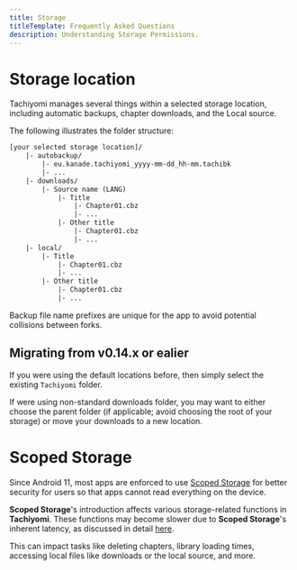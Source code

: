 ```yaml
---
title: Storage
titleTemplate: Frequently Asked Questions
description: Understanding Storage Permissions.
---
```


# Storage location

Tachiyomi manages several things within a selected storage location, including automatic backups, chapter downloads, and the Local source.

The following illustrates the folder structure:

```txt
[your selected storage location]/
    |- autobackup/
        |- eu.kanade.tachiyomi_yyyy-mm-dd_hh-mm.tachibk
        |- ...
    |- downloads/
        |- Source name (LANG)
            |- Title
                |- Chapter01.cbz
                |- ...
            |- Other title
                |- Chapter01.cbz
                |- ...
    |- local/
        |- Title
            |- Chapter01.cbz
            |- ...
        |- Other title
            |- Chapter01.cbz
            |- ...
```

Backup file name prefixes are unique for the app to avoid potential collisions between forks.

## Migrating from v0.14.x or ealier

If you were using the default locations before, then simply select the existing `Tachiyomi` folder.

If were using non-standard downloads folder, you may want to either choose the parent folder (if applicable; avoid choosing the root of your storage) or move your downloads to a new location.

# Scoped Storage

Since Android 11, most apps are enforced to use [Scoped Storage](https://developer.android.com/about/versions/11/privacy/storage) for better security for users so that apps cannot read everything on the device.

**Scoped Storage**'s introduction affects various storage-related functions in **Tachiyomi**.
These functions may become slower due to **Scoped Storage**'s inherent latency, as discussed in detail [here](https://www.xda-developers.com/android-q-storage-access-framework-scoped-storage/).

This can impact tasks like deleting chapters, library loading times, accessing local files like downloads or the local source, and more.
